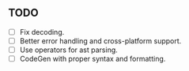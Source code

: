 ## TODO

- [ ] Fix decoding.
- [ ] Better error handling and cross-platform support.
- [ ] Use operators for ast parsing.
- [ ] CodeGen with proper syntax and formatting.